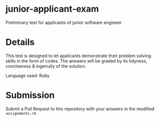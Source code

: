 # junior-applicant-exam
Preliminary test for applicants of junior software engineer

# Details
This test is designed to let applicants demonstrate their problem solving skills in the form of codes. The answers will be graded by its tidyness, conciseness & ingenuity of the solution.

Language used: Ruby


# Submission
Submit a Pull Request to this repository with your answers in the modified `assignments.rb`
